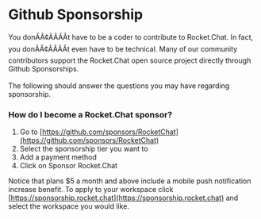 # Github Sponsorship



You donÃÂ¢ÃÂÃÂt have to be a coder to contribute to Rocket.Chat. In fact, you donÃÂ¢ÃÂÃÂt even have to be technical. Many of our community contributors support the Rocket.Chat open source project directly through Github Sponsorships.\
\
The following should answer the questions you may have regarding sponsorship.

### How do I become a Rocket.Chat sponsor?

1. Go to [https://github.com/sponsors/RocketChat](https://github.com/sponsors/RocketChat)
2. Select the sponsorship tier you want to
3. Add a payment method
4. Click on Sponsor Rocket.Chat

Notice that plans $5 a month and above include a mobile push notification increase benefit. To apply to your workspace click [https://sponsorship.rocket.chat](https://sponsorship.rocket.chat) and select the workspace you would like.
